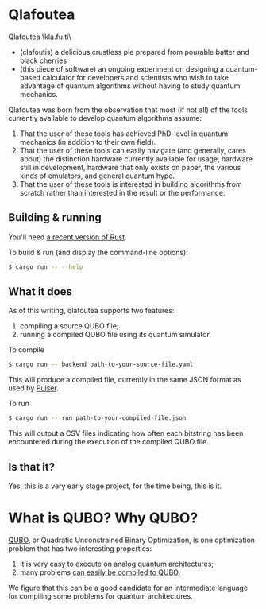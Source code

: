 # Qlafoutea

Qlafoutea \kla.fu.ti\ 
- (clafoutis) a delicious crustless pie prepared from pourable batter and black cherries
- (this piece of software) an ongoing experiment on designing a quantum-based calculator 
    for developers and scientists who wish to take advantage of quantum algorithms without
    having to study quantum mechanics.

Qlafoutea was born from the observation that most (if not all) of the tools currently
available to develop quantum algorithms assume:

1. That the user of these tools has achieved PhD-level in quantum mechanics (in addition
    to their own field).
2. That the user of these tools can easily navigate (and generally, cares about) the
    distinction hardware currently available for usage, hardware still in development,
    hardware that only exists on paper, the various kinds of emulators, and general
    quantum hype.
3. That the user of these tools is interested in building algorithms from scratch
    rather than interested in the result or the performance.

## Building & running

You'll need [a recent version of Rust](https://rustup.rs/).

To build & run (and display the command-line options):

```sh
$ cargo run -- --help
```



## What it does

As of this writing, qlafoutea supports two features:

1. compiling a source QUBO file;
2. running a compiled QUBO file using its quantum simulator.

To compile

```sh
$ cargo run -- backend path-to-your-source-file.yaml
```

This will produce a compiled file, currently in the same JSON format as used by [Pulser](https://pulser.readthedocs.io/).

To run

```sh
$ cargo run -- run path-to-your-compiled-file.json
```

This will output a CSV files indicating how often each bitstring has been encountered during the execution of the compiled QUBO file.


## Is that it?

Yes, this is a very early stage project, for the time being, this is it.


# What is QUBO? Why QUBO?

[QUBO](https://en.wikipedia.org/wiki/Quadratic_unconstrained_binary_optimization), or Quadratic Unconstrained Binary Optimization, is one optimization problem that has two interesting properties:

1. it is very easy to execute on analog quantum architectures;
2. many problems [can easily be compiled to QUBO](https://blog.xa0.de/post/List-of-QUBO-formulations/).

We figure that this can be a good candidate for an intermediate language for compiling some problems for quantum architectures.
